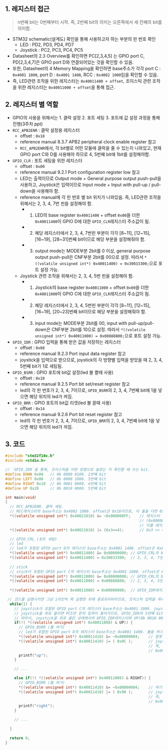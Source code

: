 ## 1. 레지스터 접근
> n번째 bit는 0번째부터 시작. 즉, 2번째 bit의 의미는 오른쪽에서 세 칸째의 bit를 의미함.
* STM32 schematic(설계도) 확인을 통해 사용하고자 하는 부분의 핀 번호 확인
  * LED : PD2, PD3, PD4, PD7
  * Joystick : PC2, PC3, PC4, PC5
* Datasheet의 2.3 Overview를 확인하면 PC[2,3,4,5] 는 GPIO port C, PD[2,3,4,7]은 GPIO port D와 연결되어있는 것을 확인할 수 있음.
* 또한, Datasheet의 4 Memory Mapping을 확인하면 base주소가 각각 port C : `0x4001 1000`, port D : `0x4001 1400`, RCC : `0x4002 1000`임을 확인할 수 있음.
* 즉, LED관련 조작을 위한 레지스터는 `0x40011400 + offset`, 조이스틱 관련 조작을 위한 레지스터는 `0x40011000 + offset`을 통해 접근.
## 2. 레지스터 별 역할
* GPIO의 사용을 위해서는 1. 클락 설정 2. 포트 세팅 3. 포트에 값 설정 과정을 통해 진행(3주차 ppt)
* `RCC_APB2ENR` : 클락 설정용 레지스터
  * offset : `0x18`
  * reference manual 8.3.7 APB2 peripheral clock enable register 참고
  * `RCC_APB2ENR`에서, 각 bit별로 어떤 모듈에 클락을 줄 수 있는지 나와있고, 현재 GPIO port C와 D를 사용해야 하므로 4, 5번째 bit에 1bit를 설정해야함.
* `GPIO_CLR` : 포트 세팅을 위한 레지스터
  * offset : `0x00`
  * reference manual 9.2.1 Port configuration register low 참고
  * LED는 출력이므로 Output mode + General purpose output push-pull을 사용하고, Joystick은 입력이므로 Input mode + Input with pull-up / pull-down을 사용해야 함.
  * reference manual에 각 핀 번호 별 bit 위치가 나와있음. 즉, LED관련 조작을 위해서는 2, 3, 4, 7번 핀을 설정해야 함.
    * 1. LED의 base register `0x40011400` + offset `0x00`을 더한 `0x40011400`이 GPIO D에 대한 `GPIO_CLR`레지스터 주소값이 됨.
    * 2. 해당 레지스터에서 2, 3, 4, 7번핀 부분이 각각 [8~11], [12\~15], [16\~19], [28\~31]번째 bit이므로 해당 부분을 설정해줘야 함.
    * 3. output mode는 MODE부분 2bit를 0 이상, general purpose output push-pull은 CNF부분 2bit를 00으로 설정. 따라서 `*((volatile unsigned int*) 0x40011400) = 0x30033300;`으로 포트 설정 가능.
  * Joystick 관련 조작을 위해서는 2, 3, 4, 5번 핀을 설정해야 함.
    * 1. Joystick의 base register `0x40011000` + offset `0x00`을 더한 `0x40011000`이 GPIO C에 대한 `GPIO_CLR`레지스터 주소값이 됨.
    * 2. 해당 레지스터에서 2, 3, 4, 5번핀 부분이 각각 [8~11], [12\~15], [16\~19], [20\~23]번째 bit이므로 해당 부분을 설정해줘야 함.
    * 3. input mode는 MODE부분 2bit를 00, input with pull-up/pull-down은 CNF부분 2bit를 10으로 설정. 따라서 `*((volatile unsigned int*) 0x40011000) = 0x00888800;`으로 포트 설정 가능.
* `GPIO_IDR` : GPIO 입력을 통해 받은 값을 저장하는 레지스터
  * offset : `0x08`
  * reference manual 9.2.3 Port input data register 참고
  * joystick을 입력으로 받으므로, joystick의 각 방향별 입력을 받았을 때 2, 3, 4, 5번째 bit가 1로 세팅됨.
* `GPIO_BSRR` : GPIO 포트에 bit값 설정(led 불 켤때 사용)
  *  offset : `0x10`
  *  reference manual 9.2.5 Port bit set/reset register 참고
  *  led의 각 핀 번호가 2, 3, 4, 7이므로, `GPIO_BSRR`의 2, 3, 4, 7번째 bit에 1을 넣으면 해당 위치의 led가 켜짐.
* `GPIO_BRR` : GPIO 포트의 bit값 리셋(led 불 끌때 사용)
  * offset : `0x14`
  * reference manual 9.2.6 Port bit reset register 참고
  * led의 각 핀 번호가 2, 3, 4, 7이므로, `GPIO_BRR`의 2, 3, 4, 7번째 bit에 1을 넣으면 해당 위치의 led가 꺼짐.
## 3. 코드
```c
#include "stm32f10x.h"
#include <stdio.h>

// `GPIO_IDR`을 통해, 조이스틱을 어떤 방향으로 눌렀는 지 확인할 때 쓰는 bit.
#define DOWN 0x04   // 0b 0000 0100. 2번째 bit
#define LEFT 0x08   // 0b 0000 1000. 3번째 bit
#define RIGHT 0x10  // 0b 0001 0000. 4번째 bit
#define UP 0x20     // 0b 0010 0000. 5번째 bit
```

```c
int main(void)
{
  // RCC_APB2ENR. 클락 세팅.
  // RCC레지스터의 base주소는 0x4002 1000. offset은 0x18이므로, 이 둘을 더한 0x4002 1018로 레지스터 접근
  *((volatile unsigned int*) 0x40021018) &= ~0x000000FF;    // 레지스터 값 초기화. 4, 5번째 bit를 사용하므로 0~7번째 bit까지 0으로 초기화함
                                                            // (0x000000FF는 0~7번째 bit까지 전부다 1인 값이고, 앞에 ~을 붙였으므로 0~7번째 bit값이 전부다 0인 값으로 바뀜. 
                                                            // 이를 레지스터와 &연산하므로, RCC레지스터의 0~7번째 bit값이 전부 0으로 바뀌게 되고, 나머지는 기존 값 유지)
  *((volatile unsigned int*) 0x40021018) |= (0x3<<4);       // 0x3 << 4 == 0000 0011 << 4 == 0011 0000. 이 값을 or 연산하므로 RCC레지스터의 4, 5번째 bit를 1로 설정 
```

```c
  // GPIO_CRL (포트 세팅)
  // led
  // led가 포함된 GPIO port D의 레지스터 base주소는 0x4001 1400. offset은 0x00이므로 이 둘을 더한 0x4001 1400으로 레지스터 접근
  *((volatile unsigned int*) 0x40011400) &= 0x00000000; // GPIO_CRL의 bit를 모두 0으로 초기화
  *((volatile unsigned int*) 0x40011400) = 0x30033300;  // 2, 3, 4, 7번 핀의 설정을 전부 0x3 (0011)로 설정.(위 설명 참고)
  
  // stick
  // stick이 포함된 GPIO port C의 레지스터 base주소는 0x4001 1000. offset은 0x00이므로 이 둘을 더한 0x4001 1000으로 레지스터 접근
  *((volatile unsigned int*) 0x40011000) &= 0x00000000; // GPIO_CRL의 bit를 모두 0으로 초기화
  *((volatile unsigned int*) 0x40011000) = 0x00888800;  // 2, 3, 4, 5번 핀의 설정을 전부 0x8 (1000)로 설정.(위 설명 참고)
  
  *((volatile unsigned int*) 0x40011008) = 0x00000000;  // GPIO_IDR레지스터의 bit를 모두 0으로 초기화
```

```c
 // 코드를 실행시키면 그냥 1라인씩 쭉 실행한 뒤에 종료되어버리므로, 조이스틱 입력을 계속 받을 수 있도록 무한루포.
  while(1) {
    // joystick이 포함된 GPIO port C의 레지스터 base주소는 0x4001 1000. joystick의 입력을 받는 GPIO_IDR 레지스터의 offset은 0x08이므로 이 둘을 더한 0x4001 1008로 GPIO_IDR 접근 가능.
    // joystick을 위로 올리면 PC5번 핀의 입력이 들어가므로, GPIO_IDR의 5번째 bit가 1이 됨.
    // 따라서, joystick을 위로 올린 상태에서의 GPIO_IDR레지스터와 UP(0b 0010 0000)을 and연산하게 되면 ... 0010 0000이 됨. (만약, 조이스틱을 조작하지 않거나 다른 방향으로 놓은 상태에서 and 연산 시 0이 나옴)
    if(!( *((volatile unsigned int*) 0x40011008) & UP)) {
      // GPIO_BSRR (불 켜기)
      // led가 포함된 GPIO port D의 레지스터 base주소는 0x4001 1400. 불을 켜기 위한 GPIO_BSRR의 offset은 0x10이므로 이 둘을 더한 0x4001 1410으로 GPIO_BSRR 접근 가능.
      *((volatile unsigned int*) 0x40011410) &= ~0x00000004;    // 잘못 설정함. 없어도 됨 (이렇게 하면 2번째 bit만 0으로 초기화)
      *((volatile unsigned int*) 0x40011410) |= ( 0x0C );       // joystick을 위로 올리면 LED1, 2를 켜야 함. LED1, 2는 각각 PD2, PD3 핀을 사용.
                                                                // 즉, GPIO_BSRR의 2, 3번째 bit를 1로 설정해야 함.
                                                                // 0x0C == 0b 0000 1100이므로, 이 값을 GPIO_BSRR와 or 연산하면 2, 3번째 bit를 1로 만들 수 있음.
      printf("up");
    }

    // ...

    else if(!( *((volatile unsigned int*) 0x40011008) & RIGHT)) {
      // GPIO_BSRR (불 켜기)
      *((volatile unsigned int*) 0x40011410) &= ~0x00000004;    // 여기까지는 위와 동일
      *((volatile unsigned int*) 0x40011410) |= ( 0x90 );       // joystick을 오른쪽으로 놓으면 LED3, 4를 켜야 함. LED3, 4는 각각 PD4, PD7 핀을 사용.
                                                                // 즉, GPIO_BSRR의 4, 7번째 bit를 1로 설정해야 함.
                                                                // 0x90 == 0b 1001 0000이므로, 이 값을 GPIO_BSRR와 or 연산하면 4, 7번째 bit를 1로 만들 수 있음.
      printf("right");
    }

    // ...

  }
     
  return 0;
}
```